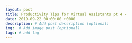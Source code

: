 ```yaml
---
layout: post
title: Productivity Tips for Virtual Assistants pt 4 - 
date: 2019-09-22 00:00:00 +0000
description: # Add post description (optional)
img:  # Add image post (optional)
tags: # add tag
---
```

